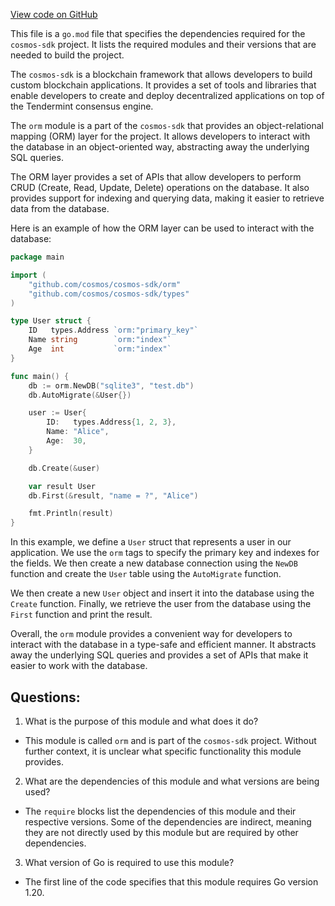 [View code on GitHub](https://github.com/cosmos/cosmos-sdk/blob/main/orm/go.mod)

This file is a `go.mod` file that specifies the dependencies required for the `cosmos-sdk` project. It lists the required modules and their versions that are needed to build the project. 

The `cosmos-sdk` is a blockchain framework that allows developers to build custom blockchain applications. It provides a set of tools and libraries that enable developers to create and deploy decentralized applications on top of the Tendermint consensus engine. 

The `orm` module is a part of the `cosmos-sdk` that provides an object-relational mapping (ORM) layer for the project. It allows developers to interact with the database in an object-oriented way, abstracting away the underlying SQL queries. 

The ORM layer provides a set of APIs that allow developers to perform CRUD (Create, Read, Update, Delete) operations on the database. It also provides support for indexing and querying data, making it easier to retrieve data from the database. 

Here is an example of how the ORM layer can be used to interact with the database:

```go
package main

import (
    "github.com/cosmos/cosmos-sdk/orm"
    "github.com/cosmos/cosmos-sdk/types"
)

type User struct {
    ID   types.Address `orm:"primary_key"`
    Name string        `orm:"index"`
    Age  int           `orm:"index"`
}

func main() {
    db := orm.NewDB("sqlite3", "test.db")
    db.AutoMigrate(&User{})

    user := User{
        ID:   types.Address{1, 2, 3},
        Name: "Alice",
        Age:  30,
    }

    db.Create(&user)

    var result User
    db.First(&result, "name = ?", "Alice")

    fmt.Println(result)
}
```

In this example, we define a `User` struct that represents a user in our application. We use the `orm` tags to specify the primary key and indexes for the fields. We then create a new database connection using the `NewDB` function and create the `User` table using the `AutoMigrate` function. 

We then create a new `User` object and insert it into the database using the `Create` function. Finally, we retrieve the user from the database using the `First` function and print the result. 

Overall, the `orm` module provides a convenient way for developers to interact with the database in a type-safe and efficient manner. It abstracts away the underlying SQL queries and provides a set of APIs that make it easier to work with the database.
## Questions: 
 1. What is the purpose of this module and what does it do?
- This module is called `orm` and is part of the `cosmos-sdk` project. Without further context, it is unclear what specific functionality this module provides.

2. What are the dependencies of this module and what versions are being used?
- The `require` blocks list the dependencies of this module and their respective versions. Some of the dependencies are indirect, meaning they are not directly used by this module but are required by other dependencies.

3. What version of Go is required to use this module?
- The first line of the code specifies that this module requires Go version 1.20.